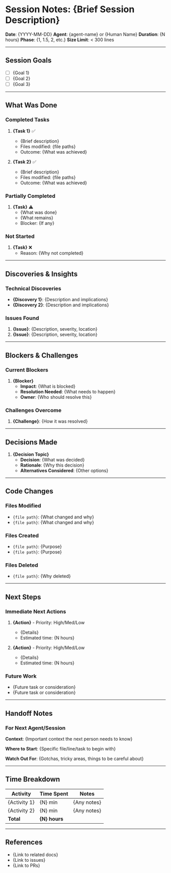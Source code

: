 # Session Notes: {Brief Session Description}

**Date**: {YYYY-MM-DD}
**Agent**: {agent-name} or {Human Name}
**Duration**: {N hours}
**Phase**: {1, 1.5, 2, etc.}
**Size Limit**: < 300 lines

---

## Session Goals

- [ ] {Goal 1}
- [ ] {Goal 2}
- [ ] {Goal 3}

---

## What Was Done

### Completed Tasks

1. **{Task 1}** ✅
   - {Brief description}
   - Files modified: {file paths}
   - Outcome: {What was achieved}

2. **{Task 2}** ✅
   - {Brief description}
   - Files modified: {file paths}
   - Outcome: {What was achieved}

### Partially Completed

1. **{Task}** ⚠️
   - {What was done}
   - {What remains}
   - Blocker: {If any}

### Not Started

1. **{Task}** ❌
   - Reason: {Why not completed}

---

## Discoveries & Insights

### Technical Discoveries

- **{Discovery 1}**: {Description and implications}
- **{Discovery 2}**: {Description and implications}

### Issues Found

1. **{Issue}**: {Description, severity, location}
2. **{Issue}**: {Description, severity, location}

---

## Blockers & Challenges

### Current Blockers

1. **{Blocker}**
   - **Impact**: {What is blocked}
   - **Resolution Needed**: {What needs to happen}
   - **Owner**: {Who should resolve this}

### Challenges Overcome

1. **{Challenge}**: {How it was resolved}

---

## Decisions Made

1. **{Decision Topic}**
   - **Decision**: {What was decided}
   - **Rationale**: {Why this decision}
   - **Alternatives Considered**: {Other options}

---

## Code Changes

### Files Modified

- `{file path}`: {What changed and why}
- `{file path}`: {What changed and why}

### Files Created

- `{file path}`: {Purpose}
- `{file path}`: {Purpose}

### Files Deleted

- `{file path}`: {Why deleted}

---

## Next Steps

### Immediate Next Actions

1. **{Action}** - Priority: High/Med/Low
   - {Details}
   - Estimated time: {N hours}

2. **{Action}** - Priority: High/Med/Low
   - {Details}
   - Estimated time: {N hours}

### Future Work

- {Future task or consideration}
- {Future task or consideration}

---

## Handoff Notes

### For Next Agent/Session

**Context**:
{Important context the next person needs to know}

**Where to Start**:
{Specific file/line/task to begin with}

**Watch Out For**:
{Gotchas, tricky areas, things to be careful about}

---

## Time Breakdown

| Activity | Time Spent | Notes |
|----------|------------|-------|
| {Activity 1} | {N} min | {Any notes} |
| {Activity 2} | {N} min | {Any notes} |
| **Total** | **{N} hours** | |

---

## References

- {Link to related docs}
- {Link to issues}
- {Link to PRs}
